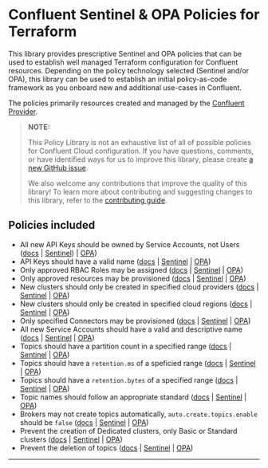 # Confluent Sentinel & OPA Policies for Terraform

This library provides prescriptive Sentinel and OPA policies that can be used
to establish well managed Terraform configuration for Confluent resources.
Depending on the policy technology selected (Sentinel and/or OPA), this library
can be used to establish an initial policy-as-code framework as you onboard new
and additional use-cases in Confluent.

The policies primarily resources created and managed by the [Confluent Provider](https://registry.terraform.io/providers/confluentinc/confluent/latest).

> **NOTE:**
>
> This Policy Library is not an exhaustive list of all of possible policies for
> Confluent Cloud configuration.  If you have questions, comments, or have
> identified ways for us to improve this library, please create [a new GitHub
> issue](https://github.com/confluentinc/policy-library-confluent-terraform/issues/new/choose).
>
> We also welcome any contributions that improve the quality of this library!
> To learn more about contributing and suggesting changes to this library,
> refer to the [contributing
> guide](https://github.com/confluentinc/policy-library-confluent-terraform/blob/master/CONTRIBUTING.md).

## Policies included

- All new API Keys should be owned by Service Accounts, not Users ([docs](https://github.com/confluentinc/policy-library-confluent-terraform/blob/master/docs/policies/allow_apikey_owned_by_service_account.md) | [Sentinel](https://github.com/confluentinc/policy-library-confluent-terraform/blob/master/policies/allow_apikey_owned_by_service_account/allow_apikey_owned_by_service_account.sentinel)) | [OPA](https://github.com/confluentinc/policy-library-confluent-terraform/blob/master/policies/allow_apikey_owned_by_service_account/allow_apikey_owned_by_service_account.rego))
- API Keys should have a valid name ([docs](https://github.com/confluentinc/policy-library-confluent-terraform/blob/master/docs/policies/allow_apikey_valid_name.md) | [Sentinel](https://github.com/confluentinc/policy-library-confluent-terraform/blob/master/policies/allow_apikey_valid_name/allow_apikey_valid_name.sentinel) | [OPA](https://github.com/confluentinc/policy-library-confluent-terraform/blob/master/policies/allow_apikey_valid_name/allow_apikey_valid_name.rego))
- Only approved RBAC Roles may be assigned ([docs](https://github.com/confluentinc/policy-library-confluent-terraform/blob/master/docs/policies/allow_approved_rbac.md) | [Sentinel](https://github.com/confluentinc/policy-library-confluent-terraform/blob/master/policies/allow_approved_rbac/allow_approved_rbac.sentinel) | [OPA](https://github.com/confluentinc/policy-library-confluent-terraform/blob/master/policies/allow_approved_rbac/allow_approved_rbac.rego))
- Only approved resources may be provisioned ([docs](https://github.com/confluentinc/policy-library-confluent-terraform/blob/master/docs/policies/allow_approved_resources.md) | [Sentinel](https://github.com/confluentinc/policy-library-confluent-terraform/blob/master/policies/allow_approved_resources/allow_approved_resources.sentinel) | [OPA](https://github.com/confluentinc/policy-library-confluent-terraform/blob/master/policies/allow_approved_resources/allow_approved_resources.rego))
- New clusters should only be created in specified cloud providers ([docs](https://github.com/confluentinc/policy-library-confluent-terraform/blob/master/docs/policies/allow_clusters_in_approved_clouds.md) | [Sentinel](https://github.com/confluentinc/policy-library-confluent-terraform/blob/master/policies/allow_clusters_in_approved_clouds/allow_clusters_in_approved_clouds.sentinel) | [OPA](https://github.com/confluentinc/policy-library-confluent-terraform/blob/master/policies/allow_clusters_in_approved_clouds/allow_clusters_in_approved_clouds.rego))
- New clusters should only be created in specified cloud regions ([docs](https://github.com/confluentinc/policy-library-confluent-terraform/blob/master/docs/policies/allow_clusters_in_approved_regions.md) | [Sentinel](https://github.com/confluentinc/policy-library-confluent-terraform/blob/master/policies/allow_clusters_in_approved_regions/allow_clusters_in_approved_regions.sentinel) | [OPA](https://github.com/confluentinc/policy-library-confluent-terraform/blob/master/policies/allow_clusters_in_approved_regions/allow_clusters_in_approved_regions.rego))
- Only specified Connectors may be provisioned ([docs](https://github.com/confluentinc/policy-library-confluent-terraform/blob/master/docs/policies/allow_connectors_approved.md) | [Sentinel](https://github.com/confluentinc/policy-library-confluent-terraform/blob/master/policies/allow_connectors_approved/allow_connectors_approved.sentinel) | [OPA](https://github.com/confluentinc/policy-library-confluent-terraform/blob/master/policies/allow_connectors_approved/allow_connectors_approved.rego))
- All new Service Accounts should have a valid and descriptive name ([docs](https://github.com/confluentinc/policy-library-confluent-terraform/blob/master/docs/policies/allow_service_account_valid_name.md) | [Sentinel](https://github.com/confluentinc/policy-library-confluent-terraform/blob/master/policies/allow_service_account_valid_name/allow_service_account_valid_name.sentinel) | [OPA](https://github.com/confluentinc/policy-library-confluent-terraform/blob/master/policies/allow_service_account_valid_name/allow_service_account_valid_name.rego))
- Topics should have a partition count in a specified range ([docs](https://github.com/confluentinc/policy-library-confluent-terraform/blob/master/docs/policies/allow_topic_custom_partition_count.md) | [Sentinel](https://github.com/confluentinc/policy-library-confluent-terraform/blob/master/policies/allow_topic_custom_partition_count/allow_topic_custom_partition_count.sentinel) | [OPA](https://github.com/confluentinc/policy-library-confluent-terraform/blob/master/policies/allow_topic_custom_partition_count/allow_topic_custom_partition_count.rego))
- Topics should have a `retention.ms` of a speficied range ([docs](https://github.com/confluentinc/policy-library-confluent-terraform/blob/master/docs/policies/allow_topic_custom_retention_period.md) | [Sentinel](https://github.com/confluentinc/policy-library-confluent-terraform/blob/master/policies/allow_topic_custom_retention_period/allow_topic_custom_retention_period.sentinel) | [OPA](https://github.com/confluentinc/policy-library-confluent-terraform/blob/master/policies/allow_topic_custom_retention_period/allow_topic_custom_retention_period.rego))
- Topics should have a `retention.bytes` of a specified range ([docs](https://github.com/confluentinc/policy-library-confluent-terraform/blob/master/docs/policies/allow_topic_custom_retention_size.md) | [Sentinel](https://github.com/confluentinc/policy-library-confluent-terraform/blob/master/policies/allow_topic_custom_retention_size/allow_topic_custom_retention_size.sentinel) | [OPA](https://github.com/confluentinc/policy-library-confluent-terraform/blob/master/policies/allow_topic_custom_retention_size/allow_topic_custom_retention_size.rego))
- Topic names should follow an appropriate standard ([docs](https://github.com/confluentinc/policy-library-confluent-terraform/blob/master/docs/policies/allow_topic_valid_name.md) | [Sentinel](https://github.com/confluentinc/policy-library-confluent-terraform/blob/master/policies/allow_topic_valid_name/allow_topic_valid_name.sentinel) | [OPA](https://github.com/confluentinc/policy-library-confluent-terraform/blob/master/policies/allow_topic_valid_name/allow_topic_valid_name.rego))
- Brokers may not create topics automatically, `auto.create.topics.enable` should be `false` ([docs](https://github.com/confluentinc/policy-library-confluent-terraform/blob/master/docs/policies/deny_auto_create_topics.md) | [Sentinel](https://github.com/confluentinc/policy-library-confluent-terraform/blob/master/policies/deny_auto_create_topics/deny_auto_create_topics.sentinel) | [OPA](https://github.com/confluentinc/policy-library-confluent-terraform/blob/master/policies/deny_auto_create_topics/deny_auto_create_topics.rego))
- Prevent the creation of Dedicated clusters, only Basic or Standard clusters ([docs](https://github.com/confluentinc/policy-library-confluent-terraform/blob/master/docs/policies/deny_dedicated_cluster_creation.md) | [Sentinel](https://github.com/confluentinc/policy-library-confluent-terraform/blob/master/policies/deny_dedicated_cluster_creation/deny_dedicated_cluster_creation.sentinel) | [OPA](https://github.com/confluentinc/policy-library-confluent-terraform/blob/master/policies/deny_dedicated_cluster_creation/deny_dedicated_cluster_creation.rego))
- Prevent the deletion of topics ([docs](https://github.com/confluentinc/policy-library-confluent-terraform/blob/master/docs/policies/deny_topic_deletion.md) | [Sentinel](https://github.com/confluentinc/policy-library-confluent-terraform/blob/master/policies/deny_topic_deletion/deny_topic_deletion.sentinel) | [OPA](https://github.com/confluentinc/policy-library-confluent-terraform/blob/master/policies/deny_topic_deletion/deny_topic_deletion.rego))

---

